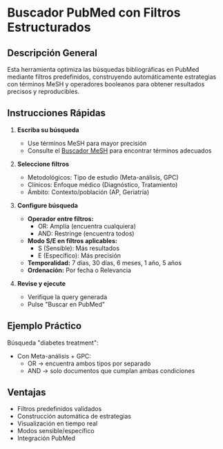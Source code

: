 # Buscador PubMed con Filtros Estructurados

## Descripción General

Esta herramienta optimiza las búsquedas bibliográficas en PubMed mediante filtros predefinidos, construyendo automáticamente estrategias con términos MeSH y operadores booleanos para obtener resultados precisos y reproducibles.

## Instrucciones Rápidas

1. **Escriba su búsqueda**

   - Use términos MeSH para mayor precisión
   - Consulte el [Buscador MeSH](https://www.ncbi.nlm.nih.gov/mesh) para encontrar términos adecuados

2. **Seleccione filtros**

   - Metodológicos: Tipo de estudio (Meta-análisis, GPC)
   - Clínicos: Enfoque médico (Diagnóstico, Tratamiento)
   - Ámbito: Contexto/población (AP, Geriatría)

3. **Configure búsqueda**

   - **Operador entre filtros:**
     - OR: Amplía (encuentra cualquiera)
     - AND: Restringe (encuentra todos)
   - **Modo S/E en filtros aplicables:**
     - S (Sensible): Más resultados
     - E (Específico): Más precisión
   - **Temporalidad:** 7 días, 30 días, 6 meses, 1 año, 5 años
   - **Ordenación:** Por fecha o Relevancia

4. **Revise y ejecute**
   - Verifique la query generada
   - Pulse "Buscar en PubMed"

## Ejemplo Práctico

Búsqueda "diabetes treatment":

- Con Meta-análisis + GPC:
  - OR → encuentra ambos tipos por separado
  - AND → solo documentos que cumplan ambas condiciones

## Ventajas

- Filtros predefinidos validados
- Construcción automática de estrategias
- Visualización en tiempo real
- Modos sensible/específico
- Integración PubMed
